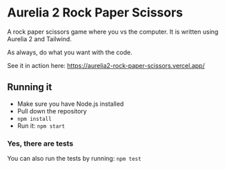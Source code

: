 # Aurelia 2 Rock Paper Scissors

A rock paper scissors game where you vs the computer. It is written using Aurelia 2 and Tailwind.

As always, do what you want with the code.

See it in action here: https://aurelia2-rock-paper-scissors.vercel.app/

## Running it

- Make sure you have Node.js installed
- Pull down the repository
- `npm install`
- Run it: `npm start`

### Yes, there are tests

You can also run the tests by running: `npm test`
